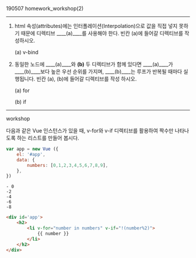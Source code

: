190507 homework_workshop(2)

---

1. html 속성(attributes)에는 인터폴레이션(Interpolation)으로 값을 직접 넣지 못하기 때문에 디렉티브 ____(a)____를 사용해야 한다. 빈칸 (a)에 들어갈 디렉티브를 작성하시오.

   (a) v-bind

2. 동일한 노드에 ____(a)____와 ____(b)____ 두 디렉티브가 함께 있다면 ____(a)____가 ____(b)____보다 높은 우선 순위를 가지며, ____(b)____는 루프가 반복될 때마다 실행됩니다. 빈칸 (a), (b)에 들어갈 디렉티브를 작성 하시오.

   (a) for

   (b) if

---

workshop

 다음과 같은 Vue 인스턴스가 있을 때, v-for와 v-if 디렉티브를 활용하여 짝수만 나타나 도록 하는 리스트를 만들어 봅시다.

```javascript
var app = new Vue ({
    el: '#app',
    data: {
        numbers: [0,1,2,3,4,5,6,7,8,9],
    },
})
```

```
- 0
-2
-4
-6
-8
```

```html
<div id='app'>
	<h2>
        <li v-for="number in numbers" v-if="!(number%2)">
            {{ number }}
        </li>
    </h2>
</div>
```

